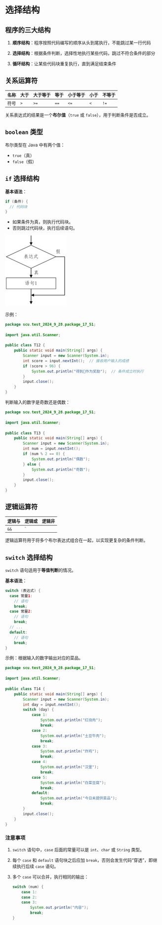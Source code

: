 # 选择结构

## 程序的三大结构

1. **顺序结构**：程序按照代码编写的顺序从头到尾执行，不能跳过某一行代码
   
2. **选择结构**：根据条件判断，选择性地执行某些代码，跳过不符合条件的部分
   
3. **循环结构**：让某些代码块重复执行，直到满足结束条件

## 关系运算符

| 名称 | 大于 | 大于等于 | 等于 | 小于等于 | 小于 | 不等于 |
| ---- | ---- | -------- | ---- | -------- | ---- | ------ |
| 符号 | `>`  | `>=`     | `==` | `<=`     | `<`  | `!=`   |

关系表达式的结果是一个**布尔值**（`true` 或 `false`），用于判断条件是否成立。

## `boolean` 类型

布尔类型在 Java 中有两个值：

- `true`（真）
- `false`（假）

## `if` 选择结构

**基本语法**：

```java
if (条件) {
  // 代码块
}
```

- 如果条件为真，则执行代码块。
- 否则跳过代码块，执行后续语句。

<img src="../images/image-202409282029.png" style="zoom:50%;" />

示例：

```java
package scu.test_2024_9_28.package_17_51;

import java.util.Scanner;

public class T12 {
    public static void main(String[] args) {
        Scanner input = new Scanner(System.in);
        int score = input.nextInt();  // 接收用户输入的成绩
        if (score > 96) {
            System.out.println("得到🏀作为奖励");  // 条件成立时执行
        }
        input.close();
    }
}
```

判断输入的数字是奇数还是偶数：

```java
package scu.test_2024_9_28.package_17_51;

import java.util.Scanner;

public class T13 {
    public static void main(String[] args) {
        Scanner input = new Scanner(System.in);
        int num = input.nextInt();
        if (num % 2 == 0) {
            System.out.println("偶数");
        } else {
            System.out.println("奇数");
        }
        input.close();
    }
}
```

## 逻辑运算符

| 逻辑与 | 逻辑或 | 逻辑非 |
| ------ | ------ | ------ |
| `&&`   | `||`   | `!`    |

逻辑运算符用于将多个布尔表达式组合在一起，以实现更复杂的条件判断。

## `switch` 选择结构

`switch` 语句适用于**等值判断**的情况。

**基本语法**：

```java
switch (表达式) {
  case 常量1:
    // 语句
    break;
  case 常量2:
    // 语句
    break;
  // ...
  default:
    // 语句
    break;
}
```

示例：根据输入的数字输出对应的菜品。

```java
package scu.test_2024_9_28.package_17_51;

import java.util.Scanner;

public class T14 {
    public static void main(String[] args) {
        Scanner input = new Scanner(System.in);
        int day = input.nextInt();
        switch (day) {
            case 1:
                System.out.println("红烧肉");
                break;
            case 2:
                System.out.println("土豆牛肉");
                break;
            case 3:
                System.out.println("炸鸡");
                break;
            case 4:
                System.out.println("汉堡");
                break;
            case 5:
                System.out.println("白菜豆腐");
                break;
            default:
                System.out.println("今日未提供菜品");
                break;
        }
        input.close();
    }
}
```

### 注意事项

1. `switch` 语句中，`case` 后面的常量可以是 `int`、`char` 或 `String` 类型。
2. 每个 `case` 和 `default` 语句块之后应加 `break`，否则会发生代码“穿透”，即继续执行后续 `case` 语句。
3. 多个 `case` 可以合并，执行相同的输出：

   ```java
   switch (num) {
       case 1:
       case 2:
       case 3:
           System.out.println("内容");
           break;
   }
   ```

